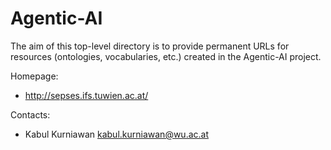 Agentic-AI
===

The aim of this top-level directory is to provide permanent URLs for resources (ontologies, vocabularies, etc.) created in the Agentic-AI project.

Homepage:
* http://sepses.ifs.tuwien.ac.at/

Contacts: 
* Kabul Kurniawan <kabul.kurniawan@wu.ac.at>
